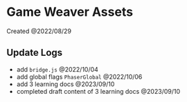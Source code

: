 # Game Weaver Assets

Created @2022/08/29

## Update Logs

- add `bridge.js` @2022/10/04
- add global flags `PhaserGlobal` @2022/10/06
- add 3 learning docs @2023/09/10
- completed draft content of 3 learning docs @2023/09/10
